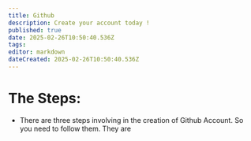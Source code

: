 ```yaml
---
title: Github
description: Create your account today !
published: true
date: 2025-02-26T10:50:40.536Z
tags: 
editor: markdown
dateCreated: 2025-02-26T10:50:40.536Z
---
```


# The Steps:
* There are three steps involving in the creation of Github Account. So you need to follow them. They are 